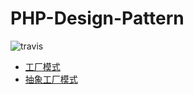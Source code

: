 # PHP-Design-Pattern
![travis](https://travis-ci.org/refine1017/PHP-Design-Pattern.svg?branch=master)

* [工厂模式](/src/Factory/Factory.md)
* [抽象工厂模式](/src/AbstractFactory/AbstractFactory.md)
